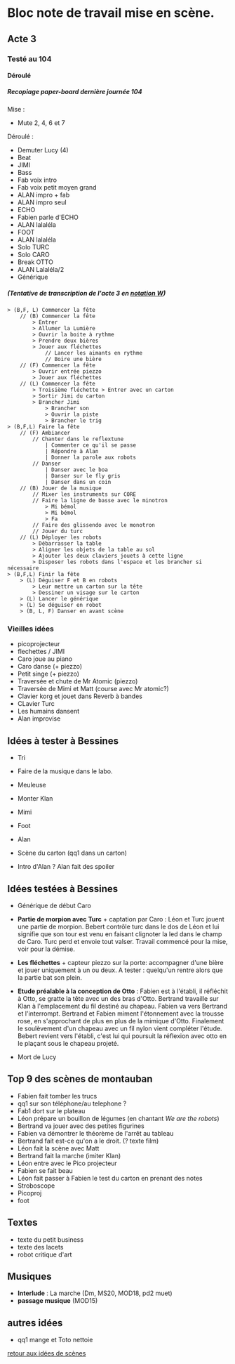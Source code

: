 # Bloc note de travail mise en scène.

## Acte 3

### Testé au 104


#### Déroulé

##### Recopiage paper-board dernière journée 104

Mise :
- Mute 2, 4, 6 et 7


Déroulé :
- Demuter Lucy (4)
- Beat
- JIMI
- Bass
- Fab voix intro
- Fab voix petit moyen grand
- ALAN impro + fab
- ALAN impro seul
- ECHO
- Fabien parle d'ECHO
- ALAN lalaléla
- FOOT
- ALAN lalaléla
- Solo TURC
- Solo CARO
- Break OTTO
- ALAN Lalaléla/2
- Générique

##### (Tentative de transcription de l'acte 3 en [notation W](https://organon.pw/la-notation-w/))

```
> (B,F, L) Commencer la fête
    // (B) Commencer la fête
        > Entrer
        > Allumer la Lumière
        > Ouvrir la boite à rythme
        > Prendre deux bières
        > Jouer aux fléchettes
            // Lancer les aimants en rythme
            // Boire une bière
    // (F) Commencer la fête
        > Ouvrir entrée piezzo
        > Jouer aux fléchettes
    // (L) Commencer la fête
        > Troisième fléchette > Entrer avec un carton
        > Sortir Jimi du carton
        > Brancher Jimi
            > Brancher son
            > Ouvrir la piste
            > Brancher le trig
> (B,F,L) Faire la fête
    // (F) Ambiancer
        // Chanter dans le reflextune
            | Commenter ce qu'il se passe
            | Répondre à Alan
            | Donner la parole aux robots
        // Danser
            | Danser avec le boa
            | Danser sur le fly gris
            | Danser dans un coin
    // (B) Jouer de la musique
        // Mixer les instruments sur CORE
        // Faire la ligne de basse avec le minotron
            > Mi bémol
            > Mi bémol
            > Fa
        // Faire des glissendo avec le monotron
        // Jouer du turc
    // (L) Déployer les robots
        > Débarrasser la table
        > Aligner les objets de la table au sol
        > Ajouter les deux claviers jouets à cette ligne
        > Disposer les robots dans l'espace et les brancher si nécessaire
> (B,F,L) Finir la fête
    > (L) Déguiser F et B en robots
        > Leur mettre un carton sur la tête
        > Dessiner un visage sur le carton
    > (L) Lancer le générique
    > (L) Se déguiser en robot
    > (B, L, F) Danser en avant scène
```


### Vieilles idées

- picoprojecteur
- flechettes / JIMI
- Caro joue au piano
- Caro danse (+ piezzo)
- Petit singe (+ piezzo)
- Traversée et chute de Mr Atomic (piezzo)
- Traversée de Mimi et Matt (course avec Mr atomic?)
- Clavier korg et jouet dans Reverb à bandes
- CLavier Turc
- Les humains dansent
- Alan improvise

## Idées à tester à Bessines

- Tri
- Faire de la musique dans le labo.

- Meuleuse
- Monter Klan
- Mimi
- Foot
- Alan
- Scène du carton (qq1 dans un carton)
- Intro d'Alan ? Alan fait des spoiler


##  Idées testées à Bessines

- Générique de début Caro

- **Partie de morpion avec Turc** + captation par Caro : Léon et Turc jouent une partie de morpion. Bebert contrôle turc dans le dos de Léon et lui signifie que son tour est venu en faisant clignoter la led dans le champ de Caro. Turc perd et envoie tout valser. Travail commencé pour la mise, voir pour la démise.

- **Les fléchettes** + capteur piezzo sur la porte: accompagner d'une bière et jouer uniquement à un ou deux. A tester : quelqu'un rentre alors que la partie bat son plein.

- **Etude préalable à la conception de Otto** : Fabien est à l'établi, il réfléchit à Otto, se gratte la tête avec un des bras d'Otto. Bertrand travaille sur Klan à l'emplacement du fil destiné au chapeau. Fabien va vers Bertrand et l'interrompt. Bertrand et Fabien miment l'étonnement avec la trousse rose, en s'approchant de plus en plus de la mimique d'Otto. Finalement le soulèvement d'un chapeau avec un fil nylon vient compléter l'étude. Bebert revient vers l'établi, c'est lui qui poursuit la réflexion avec otto en le plaçant sous le chapeau projeté.

- Mort de Lucy

## Top 9 des scènes de montauban

- Fabien fait tomber les trucs
- qq1 sur son téléphone/au telephone ?
- Fab1 dort sur le plateau
- Léon prépare un bouillon de légumes (en chantant *We are the robots*)
- Bertrand va jouer avec des petites figurines
- Fabien va démontrer le théorème de l'arrêt au tableau
- Bertrand fait est-ce qu'on a le droit. (? texte film)
- Léon fait la scène avec Matt
- Bertrand fait la marche (imiter Klan)
- Léon entre avec le Pico projecteur
- Fabien se fait beau
- Léon fait passer à Fabien le test du carton en prenant des notes
- Stroboscope
- Picoproj
- foot

## Textes

- texte du petit business
- texte des lacets
- robot critique d'art

## Musiques

- **Interlude** : La marche (Dm, MS20, MOD18, pd2 muet)
- **passage musique**  (MOD15)

## autres idées
- qq1 mange et Toto nettoie

[retour aux idées de scènes](.)

